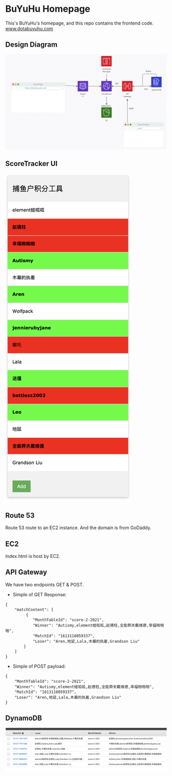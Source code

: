 # BuYuHu Homepage
This's BuYuHu's homepage, and this repo contains the frontend code. www.dotabuyuhu.com
## Design Diagram
![alt text](https://github.com/DotaBuYuHu/homepage/blob/master/image/designDiagram2.0.png?raw=true)
## ScoreTracker UI
![alt text](https://github.com/DotaBuYuHu/homepage/blob/master/image/scoreTracker.png?raw=true)
## Route 53
Route 53 route to an EC2 instance. And the domain is from GoDaddy.
## EC2
Index.html is host by EC2.
## API Gateway
We have two endpoints GET & POST. 
* Simple of GET Response:
```
{
    "matchContent": [
         {
            "MonthTableId": "score-2-2021",
            "Winner": "Autismy,element蛙呱呱,赵德柱,全能莽夫戴维德,幸福啪啪啪",
            "MatchId": "1613118059337",
            "Loser": "Aren,地鼠,Lala,木幕的执着,Grandson Liu"
        }	  
    ]
}
```
* Simple of POST payload:
```
{
    "MonthTableId": "score-2-2021",
    "Winner": "Autismy,element蛙呱呱,赵德柱,全能莽夫戴维德,幸福啪啪啪",
    "MatchId": "1613118059337",
    "Loser": "Aren,地鼠,Lala,木幕的执着,Grandson Liu"
}
```
## DynamoDB
![alt text](https://github.com/DotaBuYuHu/homepage/blob/master/image/dynamodb.png?raw=true)
